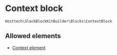 ---
---

# Context block

`Hosttech\SlackBlockKitBuilder\Blocks\ContextBlock`

## Allowed elements

- [Context element](/docs/reference/elements/context-element.md)